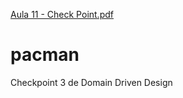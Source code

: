 [Aula 11 - Check Point.pdf](https://github.com/Marcos26-tech/pacman/files/6631753/Aula.11.-.Check.Point.pdf)
# pacman
Checkpoint 3 de Domain Driven Design
